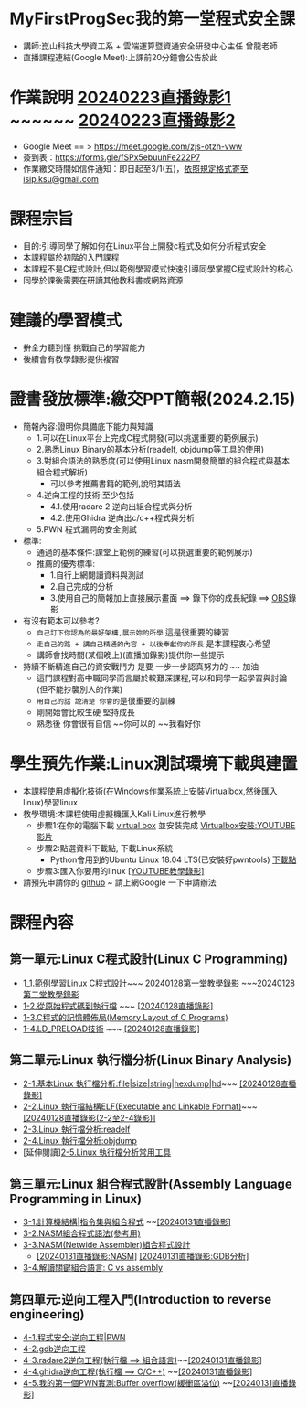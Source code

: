 # MyFirstProgSec我的第一堂程式安全課 
- 講師:崑山科技大學資工系 + 雲端運算暨資通安全研發中心主任  曾龍老師
- 直播課程連結(Google Meet):上課前20分鐘會公告於此
# 作業說明  [20240223直播錄影1](https://youtu.be/nTv7TWg-Hvc)  ~~~~~~  [20240223直播錄影2]()
- Google Meet == > https://meet.google.com/zjs-otzh-vww
- 簽到表：https://forms.gle/fSPx5ebuunFe222P7
- 作業繳交時間如信件通知：即日起至3/1(五)，依照規定格式寄至isip.ksu@gmail.com
# 課程宗旨
- 目的:引導同學了解如何在Linux平台上開發c程式及如何分析程式安全
- 本課程屬於初階的入門課程
- 本課程不是C程式設計,但以範例學習模式快速引導同學掌握C程式設計的核心
- 同學於課後需要在研讀其他教科書或網路資源

# 建議的學習模式
- 拚全力聽到懂 挑戰自己的學習能力
- 後續會有教學錄影提供複習

# 證書發放標準:繳交PPT簡報(2024.2.15)
- 簡報內容:證明你具備底下能力與知識
  - 1.可以在Linux平台上完成C程式開發(可以挑選重要的範例展示)
  - 2.熟悉Linux Binary的基本分析(readelf, objdump等工具的使用)
  - 3.對組合語法的熟悉度(可以使用Linux nasm開發簡單的組合程式與基本組合程式解析)
    - 可以參考推薦書籍的範例,說明其語法
  - 4.逆向工程的技術:至少包括
    - 4.1.使用radare 2 逆向出組合程式與分析
    - 4.2.使用Ghidra 逆向出c/c++程式與分析
  - 5.PWN 程式漏洞的安全測試
- 標準:
  - 通過的基本條件:課堂上範例的練習(可以挑選重要的範例展示)
  - 推薦的優秀標準:
    - 1.自行上網閱讀資料與測試
    - 2.自己完成的分析
    - 3.使用自己的簡報加上直接展示畫面 ==> 錄下你的成長紀錄 ==> [OBS](https://obsproject.com/)錄影
- 有沒有範本可以參考?
  - `自己訂下你認為的最好架構,展示妳的所學` 這是很重要的練習
  - `走自己的路 + 講自己精通的內容 + 以後奉獻你的所長` 是本課程衷心希望
  - 講師會找時間(某個晚上)(直播加錄影)提供你一些提示 
- 持續不斷精進自己的資安戰鬥力 是要 一步一步認真努力的 ~~ 加油
  - 這門課程對高中職同學而言屬於較艱深課程,可以和同學一起學習與討論(但不能抄襲別人的作業)
  - `用自己的話 說清楚 你會的`是很重要的訓練
  - 剛開始會比較生硬 堅持成長 
  - 熟悉後 你會很有自信 ~~你可以的 ~~我看好你

# 學生預先作業:Linux測試環境下載與建置
- 本課程使用虛擬化技術(在Windows作業系統上安裝Virtualbox,然後匯入linux)學習linux
- 教學環境:本課程使用虛擬機匯入Kali Linux進行教學
  - 步驟1:在你的電腦下載 [virtual box](https://www.virtualbox.org/wiki/Downloads) 並安裝完成 [Virtualbox安裝:YOUTUBE影片](https://youtu.be/FC0CX71aGnc)
  - 步驟2:點選資料下載點, 下載Linux系統
    - Python會用到的Ubuntu Linux 18.04 LTS(已安裝好pwntools)  [下載點](https://drive.google.com/file/d/1aP-qCFP6jKsGYXtKy9ahwZleQSENEi7C/view?usp=sharing)
  - 步驟3:匯入你要用的linux  [[YOUTUBE教學錄影]](https://youtu.be/GTpQR7fZcwE)
- 請預先申請你的 [github](https://github.com/)  ~ 請上網Google 一下申請辦法

# 課程內容
## 第一單元:Linux C程式設計(Linux C Programming)
- [1_1.範例學習Linux C程式設計](1-1.md)~~~ [20240128第一堂教學錄影](https://youtu.be/EPMsu_SoLPE) ~~~[20240128第二堂教學錄影](https://youtu.be/BFYjyARU9Ec)
- [1-2.從原始程式碼到執行檔](1-2.md) ~~~ [[20240128直播錄影]](https://youtu.be/S8uVTIzeYmw)
- [1-3.C程式的記憶體佈局(Memory Layout of C Programs)](1-3.md)
- [1-4.LD_PRELOAD技術](1-4.md) ~~~ [[20240128直播錄影]](https://youtu.be/UgnfeIzjEio)
## 第二單元:Linux 執行檔分析(Linux Binary Analysis)
- [2-1.基本Linux 執行檔分析:file|size|string|hexdump|hd](2-1.md)~~~ [[20240128直播錄影]](https://youtu.be/37Pf9tBa2ww)
- [2-2.Linux 執行檔結構ELF(Executable and Linkable Format)](2-2.md)~~~ [[20240128直播錄影(2-2至2-4錄影)]](https://youtu.be/OHRuoDxbd_M)
- [2-3.Linux 執行檔分析:readelf](2-3.md)
- [2-4.Linux 執行檔分析:objdump](2-4.md)
- [延伸閱讀][2-5.Linux 執行檔分析常用工具](2-5.md)
## 第三單元:Linux 組合程式設計(Assembly Language Programming in Linux)
- [3-1.計算機結構|指令集與組合程式](3-1.md) ~~[[20240131直播錄影]](https://youtu.be/-Vh8nqHn33s)
- [3-2.NASM組合程式語法(參考用)](3-2.md)
- [3-3.NASM(Netwide Assembler)組合程式設計](3-3.md)
  - [[20240131直播錄影:NASM]](https://youtu.be/VoZ9XQEzluU) [[20240131直播錄影:GDB分析]](https://youtu.be/bJQfjVrsV1E)
- [3-4.解讀關鍵組合語言: C vs assembly](3-4.md)
## 第四單元:逆向工程入門(Introduction to reverse engineering)
- [4-1.程式安全:逆向工程|PWN](4-1.md)
- [4-2.gdb逆向工程](4-2.md)
- [4-3.radare2逆向工程(執行檔 ==> 組合語言)](4-3.md)~~[[20240131直播錄影]](https://youtu.be/-122s4qgdM4)
- [4-4.ghidra逆向工程(執行檔 ==> C/C++)](4-4.md)  ~~[[20240131直播錄影]](https://youtu.be/64xacDMWjKE)
- [4-5.我的第一個PWN實測:Buffer overflow(緩衝區溢位)](4-5.md) ~~[[20240131直播錄影]](https://youtu.be/YiBml_ypUo8)

